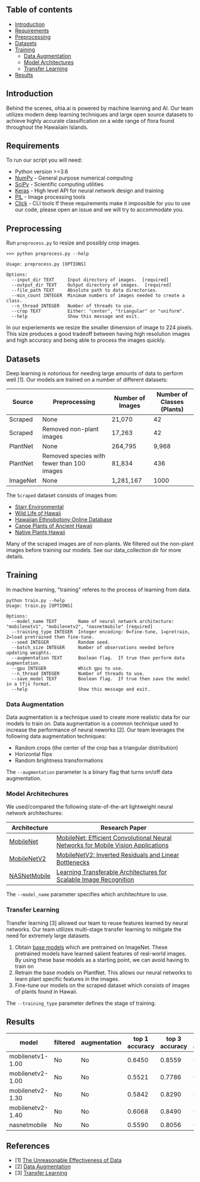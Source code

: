 
## Table of contents

* [Introduction](#introduction)
* [Requirements](#requirements)
* [Preprocessing](#preprocessing)
* [Datasets](#datasets)
* [Training](#training)
   * [Data Augmentation](#data-augmentation)
   * [Model Architectures](#model-architectures)
   * [Transfer Learning](#transfer-learning)
* [Results](#results)


## Introduction

Behind the scenes, ohia.ai is powered by machine learning and AI.  Our team utilizes modern deep learning techniques and large open source datasets to achieve highly accurate classification on a wide range of flora found throughout the Hawaiiain Islands.


## Requirements

To run our script you will need:

* Python version >=3.6
* [NumPy](http://www.numpy.org/) - General purpose numerical computing
* [SciPy](https://www.scipy.org/) - Scientific computing utilities
* [Keras](https://keras.io/) - High level API for neural network design and training
* [PIL](https://pillow.readthedocs.io/en/5.3.x/) - Image processing tools
* [Click](https://click.palletsprojects.com/en/7.x/) - CLI tools
If these requirements make it impossible for you to use our code, please open an issue and we will try to accommodate you.


## Preprocessing

Run `preprocess.py` to resize and possibly crop images.  

```
>>> python preprocess.py --help

Usage: preprocess.py [OPTIONS]

Options:
  --input_dir TEXT     Input directory of images.  [required]
  --output_dir TEXT    Output directory of images.  [required]
  --file_path TEXT     Absolute path to data directories.
  --min_count INTEGER  Minimum numbers of images needed to create a class.
  --n_thread INTEGER   Number of threads to use.
  --crop TEXT          Either: "center", "triangular" or "uniform".
  --help               Show this message and exit.
```

In our experiements we resize the smaller dimension of image to 224 pixels.  This size produces a good tradeoff between having high resolution images and high accuracy and being able to process the images quickly.  


## Datasets
Deep learning is notorious for needing large amounts of data to perform well [1].  Our models are trained on a number of different datasets:

| Source | Preprocessing | Number of Images | Number of Classes (Plants) |
| -------| ------------- |----------------- | -------------------------- |
| Scraped | None | 21,070 | 42 |
| Scraped | Removed non-plant images | 17,263 | 42 |
| PlantNet | None | 264,795 | 9,968 |
| PlantNet | Removed species with fewer than 100 images | 81,834 | 436 |
| ImageNet | None | 1,281,167 | 1000 |


The `Scraped` dataset consists of images from:
* [Starr Environmental](http://starrenvironmental.com/images/)
* [Wild Life of Hawaii](https://wildlifeofhawaii.com/flowers/category/native-status/native-plants/)
* [Hawaiian Ethnobotony Online Database](http://data.bishopmuseum.org/ethnobotanydb/ethnobotany.php?b=list&amp;o=2)
* [Canoe Plants of Ancient Hawaii](http://www.canoeplants.com/contents.html)
* [Native Plants Hawaii](http://nativeplants.hawaii.edu/)

Many of the scraped images are of non-plants.  We filtered out the non-plant images before training our models.  See our data_collection dir for more details.


## Training
In machine learning, "training" referes to the process of learning from data.  

```
python train.py --help
Usage: train.py [OPTIONS]

Options:
  --model_name TEXT        Name of neural network architecture: "mobilenetv1", "mobilenetv2", "nasnetmobile" [required]
  --training_type INTEGER  Integer encoding: 0=fine-tune, 1=pretrain, 2=load pretrained then fine-tune.
  --seed INTEGER           Random seed.
  --batch_size INTEGER     Number of observations needed before updating weights.
  --augmentation TEXT      Boolean flag.  If true then perform data augmentation.
  --gpu INTEGER            Which gpu to use.
  --n_thread INTEGER       Number of threads to use.
  --save_model TEXT        Boolean flag.  If true then save the model in a tfjs format.
  --help                   Show this message and exit.
```


### Data Augmentation

Data augmentation is a technique used to create more realistic data for our models to train on.  Data augmentation is a common technique used to increase the performance of neural neworks [2]. Our team leverages the following data augmentation techniques:

* Random crops (the center of the crop has a triangular distribution)
* Horizontal flips
* Random brightness transformations


The `--augmentation` parameter is a binary flag that turns on/off data augmentation.

### Model Architechures

We used/compared the following state-of-the-art lightweight neural network architechures:

Architecture | Research Paper
-- | -- 
[MobileNet](https://keras.io/applications/#mobilenet) | [MobileNet: Efficient Convolutional Neural Networks for Mobile Vision Applications](https://arxiv.org/pdf/1704.04861.pdf)
[MobileNetV2](https://keras.io/applications/#mobilenetv2) | [MobileNetV2: Inverted Residuals and Linear Bottlenecks](https://arxiv.org/abs/1801.04381)
[NASNetMobile](https://keras.io/applications/#nasnet) | [Learning Transferable Architectures for Scalable Image Recognition](https://arxiv.org/abs/1707.07012)

The `--model_name` parameter specifies which architechture to use.

### Transfer Learning
Transfer learning [3] allowed our team to reuse features learned by neural networks.  Our team utilizes multi-stage transfer learning to mitigate the need for extremely large datasets.

1. Obtain [base models](https://keras.io/applications/) which are pretrained on ImageNet.  These pretrained models have learned salient features of real-world images. By using these base models as a starting point, we can avoid having to train on 
2. Retrain the base models on PlantNet.  This allows our neural networks to learn plant specific features in the images.   
3. Fine-tune our models on the scraped dataset which consists of images of plants found in Hawaii.

The `--training_type` parameter defines the stage of training. 

## Results
|            model | filtered |  augmentation | top 1 accuracy | top 3 accuracy | top 5 accuracy |
| ---------------- | -------- | ------------- | -------------- | -------------- | -------------- |
| mobilenetv1-1.00 |       No |            No |         0.6450 |         0.8559 |         0.9219 |
| mobilenetv2-1.00 |       No |            No |         0.5521 |         0.7786 |         0.8698 |
| mobilenetv2-1.30 |       No |            No |         0.5842 |         0.8290 |         0.8993 |
| mobilenetv2-1.40 |       No |            No |         0.6068 |         0.8490 |         0.9149 |
|     nasnetmobile |       No |            No |         0.5590 |         0.8056 |         0.8854 |


## References
* [1] [The Unreasonable Effectiveness of Data](https://static.googleusercontent.com/media/research.google.com/en//pubs/archive/35179.pdf)
* [2] [Data Augmentation](https://medium.com/nanonets/how-to-use-deep-learning-when-you-have-limited-data-part-2-data-augmentation-c26971dc8ced)
* [3] [Transfer Learning](https://en.wikipedia.org/wiki/Transfer_learning)


